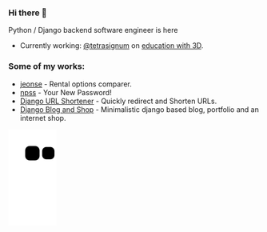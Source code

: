 ### Hi there 👋

Python / Django backend software engineer is here

- Currently working: [@tetrasignum](https://github.com/tetrasignum) on [education with 3D](https://tetrasignum.olly.kr).

### Some of my works:
* [jeonse](https://github.com/almazkun/jeonse) - Rental options comparer.
* [npss](https://pypi.org/project/npss/) - Your New Password!
* [Django URL Shortener](https://github.com/almazkun/durls) - Quickly redirect and Shorten URLs.
* [Django Blog and Shop](https://akun.dev) - Minimalistic django based blog, portfolio and an internet shop. 

![](https://raw.githubusercontent.com/almazkun/almazkun/snake/.github/github-contribution-grid-snake.svg)
